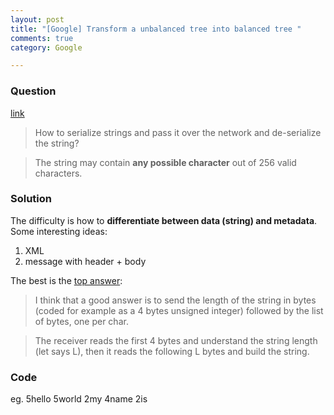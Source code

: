 ```yaml
---
layout: post
title: "[Google] Transform a unbalanced tree into balanced tree "
comments: true
category: Google

---
```


### Question 

[link](http://www.careercup.com/question?id=5979667)

> How to serialize strings and pass it over the network and de-serialize the string? 

> The string may contain __any possible character__ out of 256 valid characters. 

### Solution 

The difficulty is how to __differentiate between data (string) and metadata__. Some interesting ideas:

1. XML
2. message with header + body

The best is the [top answer](http://www.careercup.com/question?id=5979667): 

> I think that a good answer is to send the length of the string in bytes (coded for example as a 4 bytes unsigned integer) followed by the list of bytes, one per char. 

> The receiver reads the first 4 bytes and understand the string length (let says L), then it reads the following L bytes and build the string. 

### Code

eg. 5hello 5world 2my 4name 2is
